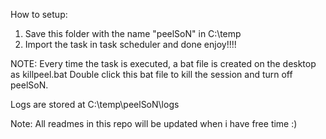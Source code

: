 How to setup:
1. Save this folder with the name "peelSoN" in C:\temp
2. Import the task in task scheduler and done enjoy!!!!

NOTE:
Every time the task is executed, a bat file is created on the desktop as killpeel.bat
Double click this bat file to kill the session and turn off peelSoN.

Logs are stored at C:\temp\peelSoN\logs

Note: All readmes in this repo will be updated when i have free time :)
